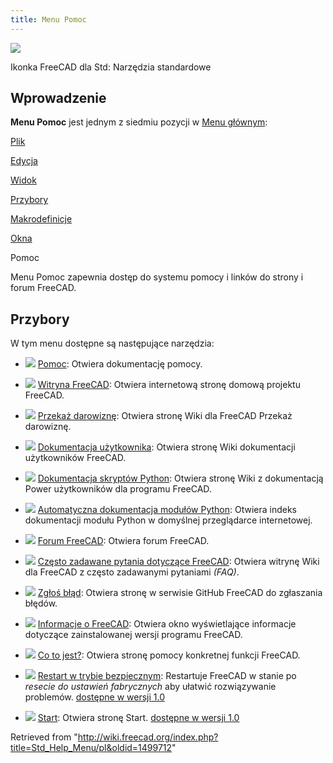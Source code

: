```yaml
---
title: Menu Pomoc
---
```


![](/images/Freecad.svg)

Ikonka FreeCAD dla Std: Narzędzia standardowe

## Wprowadzenie

**Menu Pomoc** jest jednym z siedmiu pozycji w [Menu głównym](/Standard_Menu/pl "Standard Menu/pl"):

[Plik](/Std_File_Menu/pl "Std File Menu/pl")

[Edycja](/Std_Edit_Menu/pl "Std Edit Menu/pl")

[Widok](/Std_View_Menu/pl "Std View Menu/pl")

[Przybory](/Std_Tools_Menu/pl "Std Tools Menu/pl")

[Makrodefinicje](/Std_Macro_Menu/pl "Std Macro Menu/pl")

[Okna](/Std_Windows_Menu/pl "Std Windows Menu/pl")

Pomoc

Menu Pomoc zapewnia dostęp do systemu pomocy i linków do strony i forum FreeCAD.

## Przybory

W tym menu dostępne są następujące narzędzia:

- ![](/images/Std_OnlineHelp.svg) [Pomoc](/Std_OnlineHelp/pl "Std OnlineHelp/pl"): Otwiera dokumentację pomocy.

- ![](/images/Std_FreeCADWebsite.svg) [Witryna FreeCAD](/Std_FreeCADWebsite/pl "Std FreeCADWebsite/pl"): Otwiera internetową stronę domową projektu FreeCAD.

- ![](/images/Std_FreeCADDonation.svg) [Przekaż darowiznę](/Std_FreeCADDonation/pl "Std FreeCADDonation/pl"): Otwiera stronę Wiki dla FreeCAD Przekaż darowiznę.

- ![](/images/Std_FreeCADUserHub.svg) [Dokumentacja użytkownika](/Std_FreeCADUserHub/pl "Std FreeCADUserHub/pl"): Otwiera stronę Wiki dokumentacji użytkowników FreeCAD.

- ![](/images/Std_FreeCADPowerUserHub.svg) [Dokumentacja skryptów Python](/Std_FreeCADPowerUserHub/pl "Std FreeCADPowerUserHub/pl"): Otwiera stronę Wiki z dokumentacją Power użytkowników dla programu FreeCAD.

- ![](/images/Std_PythonHelp.svg) [Automatyczna dokumentacja modułów Python](/Std_PythonHelp/pl "Std PythonHelp/pl"): Otwiera indeks dokumentacji modułu Python w domyślnej przeglądarce internetowej.

- ![](/images/Std_FreeCADForum.svg) [Forum FreeCAD](/Std_FreeCADForum/pl "Std FreeCADForum/pl"): Otwiera forum FreeCAD.

- ![](/images/Std_FreeCADFAQ.svg) [Często zadawane pytania dotyczące FreeCAD](/Std_FreeCADFAQ/pl "Std FreeCADFAQ/pl"): Otwiera witrynę Wiki dla FreeCAD z często zadawanymi pytaniami _(FAQ)_.

- ![](/images/Std_ReportBug.svg) [Zgłoś błąd](/Std_ReportBug/pl "Std ReportBug/pl"): Otwiera stronę w serwisie GitHub FreeCAD do zgłaszania błędów.

- ![](/images/Std_About.svg) [Informacje o FreeCAD](/Std_About/pl "Std About/pl"): Otwiera okno wyświetlające informacje dotyczące zainstalowanej wersji programu FreeCAD.

- ![](/images/Std_WhatsThis.svg) [Co to jest?](/Std_WhatsThis/pl "Std WhatsThis/pl"): Otwiera stronę pomocy konkretnej funkcji FreeCAD.

- ![](/images/Std_RestartInSafeMode.svg) [Restart w trybie bezpiecznym](/Std_RestartInSafeMode/pl "Std RestartInSafeMode/pl"): Restartuje FreeCAD w stanie po _resecie do ustawień fabrycznych_ aby ułatwić rozwiązywanie problemów. [dostępne w wersji 1.0](/Release_notes_1.0/pl "Release notes 1.0/pl")

- ![](/images/Start_Start.svg) [Start](/index.php?title=Start_Start/pl&action=edit&redlink=1 "Start Start/pl (page does not exist)"): Otwiera stronę Start. [dostępne w wersji 1.0](/Release_notes_1.0/pl "Release notes 1.0/pl")

Retrieved from "<http://wiki.freecad.org/index.php?title=Std_Help_Menu/pl&oldid=1499712>"
